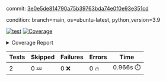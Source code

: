 commit: [3e0e5de814790a75b39763bda74e0f0e93e351cd](https://github.com/rcmdnk/s3-reader/tree/3e0e5de814790a75b39763bda74e0f0e93e351cd)

condition: branch=main, os=ubuntu-latest, python_version=3.9

[![test](https://github.com/rcmdnk/s3-reader/actions/workflows/test.yml/badge.svg)](https://github.com/rcmdnk/s3-reader/actions/runs/9262434864)
<a href="https://github.com/rcmdnk/s3-reader/blob/3e0e5de814790a75b39763bda74e0f0e93e351cd/README.md"><img alt="Coverage" src="https://img.shields.io/badge/Coverage-42%25-orange.svg" /></a><details><summary>Coverage Report </summary><table><tr><th>File</th><th>Stmts</th><th>Miss</th><th>Cover</th><th>Missing</th></tr><tbody><tr><td colspan="5"><b>src/s3_reader</b></td></tr><tr><td>&nbsp; &nbsp;<a href="https://github.com/rcmdnk/s3-reader/blob/3e0e5de814790a75b39763bda74e0f0e93e351cd/src/s3_reader/file.py">file.py</a></td><td>71</td><td>44</td><td>38%</td><td><a href="https://github.com/rcmdnk/s3-reader/blob/3e0e5de814790a75b39763bda74e0f0e93e351cd/src/s3_reader/file.py#L54-L56">54&ndash;56</a>, <a href="https://github.com/rcmdnk/s3-reader/blob/3e0e5de814790a75b39763bda74e0f0e93e351cd/src/s3_reader/file.py#L59">59</a>, <a href="https://github.com/rcmdnk/s3-reader/blob/3e0e5de814790a75b39763bda74e0f0e93e351cd/src/s3_reader/file.py#L62-L69">62&ndash;69</a>, <a href="https://github.com/rcmdnk/s3-reader/blob/3e0e5de814790a75b39763bda74e0f0e93e351cd/src/s3_reader/file.py#L72-L74">72&ndash;74</a>, <a href="https://github.com/rcmdnk/s3-reader/blob/3e0e5de814790a75b39763bda74e0f0e93e351cd/src/s3_reader/file.py#L78-L84">78&ndash;84</a>, <a href="https://github.com/rcmdnk/s3-reader/blob/3e0e5de814790a75b39763bda74e0f0e93e351cd/src/s3_reader/file.py#L88-L92">88&ndash;92</a>, <a href="https://github.com/rcmdnk/s3-reader/blob/3e0e5de814790a75b39763bda74e0f0e93e351cd/src/s3_reader/file.py#L97-L121">97&ndash;121</a>, <a href="https://github.com/rcmdnk/s3-reader/blob/3e0e5de814790a75b39763bda74e0f0e93e351cd/src/s3_reader/file.py#L124-L137">124&ndash;137</a></td></tr><tr><td><b>TOTAL</b></td><td><b>76</b></td><td><b>44</b></td><td><b>42%</b></td><td>&nbsp;</td></tr></tbody></table></details>

| Tests | Skipped | Failures | Errors | Time |
| ----- | ------- | -------- | -------- | ------------------ |
| 2 | 0 :zzz: | 0 :x: | 0 :fire: | 0.966s :stopwatch: |

